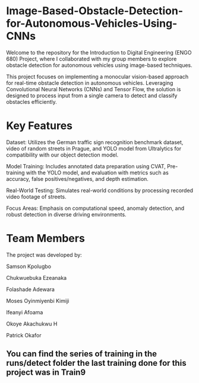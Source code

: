 # Image-Based-Obstacle-Detection-for-Autonomous-Vehicles-Using-CNNs

Welcome to the repository for the Introduction to Digital Engineering (ENGO 680) Project, where I collaborated with my group members to explore obstacle detection for autonomous vehicles using image-based techniques.

This project focuses on implementing a monocular vision-based approach for real-time obstacle detection in autonomous vehicles. Leveraging Convolutional Neural Networks (CNNs) and Tensor Flow, the solution is designed to process input from a single camera to detect and classify obstacles efficiently.

# Key Features

Dataset: Utilizes the German traffic sign recognition benchmark dataset, video of random streets in Prague, and YOLO model from Ultralytics for compatibility with our object detection model.

Model Training: Includes annotated data preparation using CVAT, Pre-training with the YOLO model, and evaluation with metrics such as accuracy, false positives/negatives, and depth estimation.

Real-World Testing: Simulates real-world conditions by processing recorded video footage of streets.

Focus Areas: Emphasis on computational speed, anomaly detection, and robust detection in diverse driving environments.

# Team Members

The project was developed by:

Samson Kpolugbo

Chukwuebuka Ezeanaka

Folashade Adewara

Moses Oyinmiyenbi Kimiji

Ifeanyi Afoama

Okoye Akachukwu H

Patrick Okafor

## You can find the series of training in the runs/detect folder the last training done for this project was in Train9
